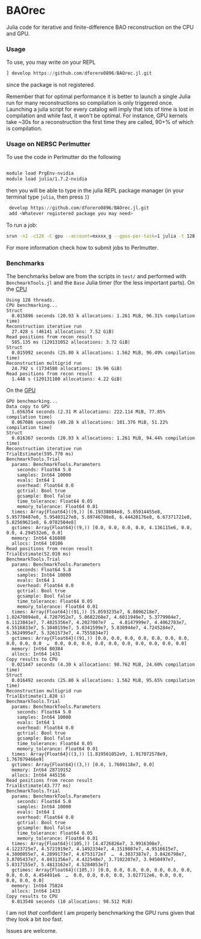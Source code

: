 # BAOrec
Julia code for iterative and finite-difference BAO reconstruction on the CPU and GPU.

### Usage
To use, you may write on your REPL
```julia
] develop https://github.com/dforero0896/BAOrec.jl.git
```
since the package is not registered.

Remember that for optimal performance it is better to launch a single Julia run for many reconstructions so compilation is only triggered once. Launching a julia script for every catalog will imply that lots of time is lost in compilation and while fast, it won't be optimal. For instance, GPU kernels take ~30s for a reconstruction the first time they are called, 90+% of which is compilation.

### Usage on NERSC Perlmutter

To use the code in Perlmutter do the following
```bash

module load PrgEnv-nvidia 
module load julia/1.7.2-nvidia

```
then you will be able to type in the julia REPL package manager (in your terminal type `julia`, then press `]`)
```julia
 develop https://github.com/dforero0896/BAOrec.jl.git
 add <Whatever registered package you may need>
```

To run a job:
```bash
srun -n1 -c128 -C gpu --account=mxxxx_g --gpus-per-task=1 julia -t 128 examples/lightcone_gpu.jl
```
For more information check how to submit jobs to Perlmutter.

### Benchmarks

The benchmarks below are from the scripts in `test/` and performed with `BenchmarkTools.jl` and the `Base` Julia timer (for the less important parts). On the [CPU](https://github.com/dforero0896/BAOrec.jl/blob/main/test/benchmarks_cpu.out)
```
Using 128 threads.
CPU benchmarking...
Struct
  0.015896 seconds (20.93 k allocations: 1.261 MiB, 96.31% compilation time)
Reconstruction iterative run
  27.428 s (46141 allocations: 7.52 GiB)
Read positions from recon result
  585.135 ms (129131052 allocations: 3.72 GiB)
Struct
  0.015992 seconds (25.80 k allocations: 1.562 MiB, 96.49% compilation time)
Reconstruction multigrid run
  24.792 s (1734580 allocations: 19.96 GiB)
Read positions from recon result
  1.448 s (129131100 allocations: 4.22 GiB)
```

On the [GPU](https://github.com/dforero0896/BAOrec.jl/blob/main/test/benchmarks_gpu.out)
```Using 128 threads.
GPU benchmarking...
Data copy to GPU
  1.656354 seconds (2.31 M allocations: 222.114 MiB, 77.85% compilation time)
  0.067086 seconds (49.28 k allocations: 101.376 MiB, 51.22% compilation time)
Struct
  0.016367 seconds (20.93 k allocations: 1.261 MiB, 94.44% compilation time)
Reconstruction iterative run
TrialEstimate(595.770 ms)
BenchmarkTools.Trial
  params: BenchmarkTools.Parameters
    seconds: Float64 5.0
    samples: Int64 10000
    evals: Int64 1
    overhead: Float64 0.0
    gctrial: Bool true
    gcsample: Bool false
    time_tolerance: Float64 0.05
    memory_tolerance: Float64 0.01
  times: Array{Float64}((9,)) [6.19338084e8, 5.85914455e8, 5.95770487e8, 5.95403127e8, 5.89746708e8, 6.44420176e8, 6.67371721e8, 5.82569621e8, 6.0782504e8]
  gctimes: Array{Float64}((9,)) [0.0, 0.0, 0.0, 0.0, 4.136115e6, 0.0, 0.0, 4.294532e6, 0.0]
  memory: Int64 616880
  allocs: Int64 10106
Read positions from recon result
TrialEstimate(52.010 ms)
BenchmarkTools.Trial
  params: BenchmarkTools.Parameters
    seconds: Float64 5.0
    samples: Int64 10000
    evals: Int64 1
    overhead: Float64 0.0
    gctrial: Bool true
    gcsample: Bool false
    time_tolerance: Float64 0.05
    memory_tolerance: Float64 0.01
  times: Array{Float64}((91,)) [5.0593235e7, 6.8096218e7, 1.02470894e8, 4.7207952e7, 5.0682268e7, 4.6011949e7, 5.3779904e7, 6.1123841e7, 7.4825356e7, 4.2027007e7  …  4.8147999e7, 4.4062783e7, 4.5516833e7, 5.1040159e7, 5.0341599e7, 5.830944e7, 4.7245284e7, 5.3624995e7, 5.3261573e7, 4.7555834e7]
  gctimes: Array{Float64}((91,)) [0.0, 0.0, 0.0, 0.0, 0.0, 0.0, 0.0, 0.0, 0.0, 0.0  …  0.0, 0.0, 0.0, 0.0, 0.0, 0.0, 0.0, 0.0, 0.0, 0.0]
  memory: Int64 80384
  allocs: Int64 1431
Copy results to CPU
  0.021447 seconds (4.30 k allocations: 98.762 MiB, 24.60% compilation time)
Struct
  0.016492 seconds (25.80 k allocations: 1.562 MiB, 95.65% compilation time)
Reconstruction multigrid run
TrialEstimate(1.820 s)
BenchmarkTools.Trial
  params: BenchmarkTools.Parameters
    seconds: Float64 5.0
    samples: Int64 10000
    evals: Int64 1
    overhead: Float64 0.0
    gctrial: Bool true
    gcsample: Bool false
    time_tolerance: Float64 0.05
    memory_tolerance: Float64 0.01
  times: Array{Float64}((3,)) [1.819561052e9, 1.917072578e9, 1.767079466e9]
  gctimes: Array{Float64}((3,)) [0.0, 1.7609118e7, 0.0]
  memory: Int64 28719152
  allocs: Int64 445156
Read positions from recon result
TrialEstimate(43.777 ms)
BenchmarkTools.Trial
  params: BenchmarkTools.Parameters
    seconds: Float64 5.0
    samples: Int64 10000
    evals: Int64 1
    overhead: Float64 0.0
    gctrial: Bool true
    gcsample: Bool false
    time_tolerance: Float64 0.05
    memory_tolerance: Float64 0.01
  times: Array{Float64}((105,)) [4.4726826e7, 3.9916308e7, 4.1223725e7, 4.5721919e7, 4.1492334e7, 4.1519807e7, 4.9516615e7, 4.3800055e7, 4.2899173e7, 4.6753172e7  …  4.3837387e7, 3.8426798e7, 3.8705437e7, 4.8431356e7, 4.432548e7, 3.7102207e7, 3.9450497e7, 5.8317155e7, 5.4813162e7, 4.5284053e7]
  gctimes: Array{Float64}((105,)) [0.0, 0.0, 0.0, 0.0, 0.0, 0.0, 0.0, 0.0, 0.0, 4.454491e6  …  0.0, 0.0, 0.0, 0.0, 3.027712e6, 0.0, 0.0, 0.0, 0.0, 0.0]
  memory: Int64 75824
  allocs: Int64 1433
Copy results to CPU
  0.013548 seconds (10 allocations: 98.512 MiB)
  ```
  
I am not *that* confident I am properly benchmarking the GPU runs given that they look a bit *too* fast.


Issues are welcome. 


